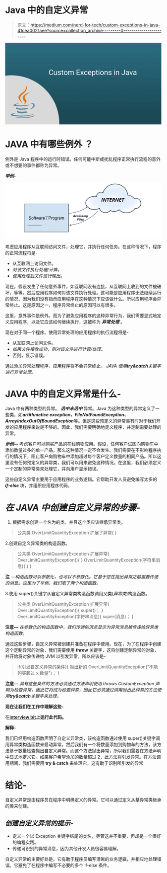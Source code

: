 # Java 中的自定义异常

> 原文：<https://medium.com/nerd-for-tech/custom-exceptions-in-java-41cea0021aee?source=collection_archive---------0----------------------->

![](img/c7c80e4525f6dec609fed80e7468c6a7.png)

# **JAVA 中有哪些例外** **？**

例外是 Java 程序中的运行时错误。任何可能中断或扰乱程序正常执行流程的意外或不想要的事件都称为异常。

***举例-***

![](img/32cc3a4adc89686d182fd85293e27eea.png)

考虑应用程序从互联网访问文件，处理它，并执行任何任务。在这种情况下，程序的正常流程将是-

*   从互联网上访问文件。
*   *对该文件执行处理/计算。*
*   *使用处理后文件进行输出。*

现在，假设发生了任何意外事件，如互联网没有连接，从互联网上收到的文件被破坏，等等。然后应用程序如何对该文件执行处理。这可能是应用程序无法继续运行的情况，因为我们没有指示应用程序在这种情况下应该做什么。所以应用程序会异常终止。这是原因之一，程序异常终止的原因可以有很多。

这里，意外事件是例外。而为了避免应用程序的这种异常行为，我们需要显式地定义应用程序，以及它应该如何继续执行，这被称为 ***异常处理*** 。

现在对于同一个程序。使用异常处理的应用程序的执行流程将是-

*   从互联网上访问文件。
*   *如果文件接收成功，则对该文件进行计算/处理。*
*   否则，显示错误。

通过添加异常处理程序，应用程序将不会异常终止。 *JAVA 使用****try&catch****关键字进行异常处理。*

# **JAVA 中的自定义异常是什么-**

Java 中有两种类型的异常。 ***选中******未选中*** 异常。Java 为这种类型的异常定义了一些类，如***artithmetice exception、FileNotFoundException、ArrayIndexOutOfBoundExeption***等。但是这些预定义的异常类有时对于我们开发的应用程序来说是不够的。因此，我们需要明确地定义程序，并定制需要处理的异常。

***示例—*** 考虑客户可以购买产品的在线购物应用。假设，任何客户试图向购物车中添加数量过多的单一产品，那么这种情况一定不会发生。我们需要在不影响程序执行的情况下，阻止客户向购物车中添加超过每个客户定义数量的相同产品。所以这里没有任何预定义的异常类，我们可以用来避免这种情况。在这里，我们必须定义一个定制的异常类来处理它，并向用户显示错误。

这些自定义异常主要用于应用程序的业务逻辑。它帮助开发人员避免编写太多的 ***if-else*** 块，并组织应用程序代码。

# ***在 JAVA 中创建自定义异常的步骤-***

1.  根据需求创建一个名为的类。并且这个类应该继承异常类。

> 公共类 OverLimitQuantityException 扩展了异常{
> }

2.创建自定义异常类的构造函数。

> 公共类 OverLimitQuantityException 扩展异常{
> OverLimitQuantityException(){
> }
> OverLimitQuantityException(字符串消息){
> }
> }

**注** *—构造函数可以参数化，也可以不参数化。它基于您在抛出异常之前需要传递的消息。这里为了举例，我们取了两个构造函数。*

3.使用 super()关键字从自定义异常类构造函数调用父类(*异常类*)构造函数。

> 公共类 OverLimitQuantityException 扩展异常{
> OverLimitQuantityException(){
> super()；
> }
> OverLimitQuantityException(字符串消息){
> super(消息)；
> }

**注意—** *在参数化的构造函数中，我们传递的消息显示为异常消息被传递给异常类构造函数。*

通过这些步骤，自定义异常被创建并准备在程序中使用。现在，为了在程序中创建这个定制异常的对象，我们需要使用 **throw** 关键字，这将创建定制异常的对象，并开始将对象传递给 JVM 以引发异常。所以应该是-

> if(引发自定义异常的条件){
> 抛出新的 OverLimitQuantityException("不能购买超过 x 数量")；
> }

**注意—** *具有这些条件的方法必须通过方法声明使用 throws CustomException 声明为检查异常，因此它将成为检查异常，因此它必须通过调用抛出此异常的方法使用****try&catch****关键字来处理。*

**现在让我们在工作中理解这些-**

在[**interview bit**](https://www.interviewbit.com/online-java-compiler/)**上运行此代码。**

**解释-**

我们已经用构造函数声明了自定义异常类，该构造函数通过使用 super()关键字调用异常类构造函数来启动异常。然后我们有一个将数量添加到购物车的方法，该方法基于数量检查抛出自定义异常。而这个方法抛出异常，所以我们需要在方法声明中显式地定义它。如果客户希望添加的数量超过 2，此方法将引发异常。在方法调用期间，我们需要用 **try & catch** 来处理它，这有助于识别所引发的异常

# **结论-**

自定义异常是由程序员在程序中明确定义的异常。它可以通过定义从基异常类继承的类来创建。

## ***创建自定义异常的提示-***

*   定义一个以 Exception 关键字结尾的类名，尽管这并不重要，但却是一个很好的编程实践。
*   传递可识别的异常消息，因为其他开发人员很容易理解。

自定义异常的主要好处是，它有助于程序员编写清晰的业务逻辑，并相应地处理错误。它避免了在程序中编写不必要的多个 if-else 条件。
